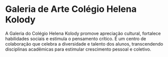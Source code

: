 # Galeria de Arte Colégio Helena Kolody
A Galeria do Colégio Helena Kolody promove apreciação cultural, fortalece habilidades sociais e estimula o pensamento crítico. É um centro de colaboração que celebra a diversidade e talento dos alunos, transcendendo disciplinas acadêmicas para estimular crescimento pessoal e coletivo.
